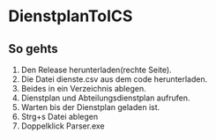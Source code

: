 # DienstplanToICS

## So gehts
1. Den Release herunterladen(rechte Seite).
2. Die Datei dienste.csv aus dem code herunterladen. 
3. Beides in ein Verzeichnis ablegen. 
4. Dienstplan und Abteilungsdienstplan aufrufen. 
5. Warten bis der Dienstplan geladen ist. 
6. Strg+s Datei ablegen 
7. Doppelklick Parser.exe
